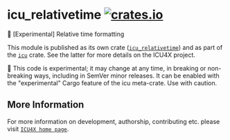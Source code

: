 # icu_relativetime [![crates.io](https://img.shields.io/crates/v/icu_relativetime)](https://crates.io/crates/icu_relativetime)

🚧 \[Experimental\] Relative time formatting

This module is published as its own crate ([`icu_relativetime`](https://docs.rs/icu_relativetime/latest/icu_relativetime/))
and as part of the [`icu`](https://docs.rs/icu/latest/icu/) crate. See the latter for more details on the ICU4X project.

<div class="stab unstable">
🚧 This code is experimental; it may change at any time, in breaking or non-breaking ways,
including in SemVer minor releases. It can be enabled with the "experimental" Cargo feature
of the icu meta-crate. Use with caution.
</div>


## More Information

For more information on development, authorship, contributing etc. please visit [`ICU4X home page`](https://github.com/unicode-org/icu4x).
